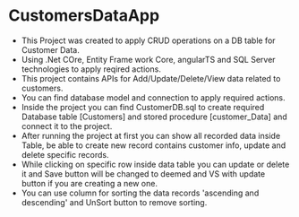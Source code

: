 # CustomersDataApp

- This Project was created to apply CRUD operations on a DB table for Customer Data.
- Using .Net COre, Entity Frame work Core, angularTS and SQL Server technologies to apply reqired actions.
- This project contains APIs for Add/Update/Delete/View data related to customers.
- You can find database model and connection to apply required actions.
- Inside the project you can find CustomerDB.sql to create required Database table [Customers] and stored procedure [customer_Data] and connect it to the project.
- After running the project at first you can show all recorded data inside Table, be able to create new record contains customer info, update and delete specific records.
- While clicking on specific row inside data table you can update or delete it and Save button will be changed to deemed and VS with update button if you are creating a new one.
- You can use column for sorting the data records 'ascending and descending' and UnSort button to remove sorting.
